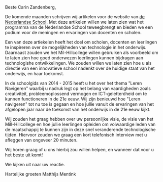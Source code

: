 Beste Carin Zandenberg,

De komende maanden schrijven wij artikelen voor de website van [de Nederlandse School](http://www.denederlandseschool.nl/). Met deze artikelen willen we laten zien wat het programma van de Nederlandse School teweegbrengt en bieden we een podium voor de meningen en ervaringen van docenten en scholen.

Een van deze artiekelen heeft het doel om scholen, docenten en leerlingen te inspireren over de mogelijkheden van technologie in het onderwijs. Daarnaast zouden we het Mil-Hillcollege willen gebruiken als voorbeeld om te laten zien hoe goed onderwezen leerlingen kunnen bijdragen aan technologishe ontwikkelingen. We zouden willen we laten zien hoe u als directie van een innovatieve school nadenkt over de huidige staat van het onderwijs, en haar toekomst.

In de schoolgids van 2014 - 2015 heeft u het over het thema "Leren Navigeren" waarbij u nadruk legt op het belang van vaardigheden zoals creativiteit, probleemoplossend vermogen en ICT-geletterdheid om te kunnen functioneren in de 21e eeuw. Wij zijn benieuwd hoe "Leren navigeren" tot nu toe is gegaan en hoe jullie vanuit de ervaringen van het afgelopen jaar naar de toekomst van het onderwijs in de 21e eeuw kijkt.

Wij zouden het graag hebben over uw persoonlijke visie, de visie van het Mill-Hillcollege en hoe jullie leerlingen opleiden om volwaardige leden van de maatschappij te kunnen zijn in deze snel veranderende technologische tijden. Hiervoor zouden we graag een kort telefonisch interview met u afleggen van ongeveer 20 minuten.

Wij horen graag of u ons hierbij zou willen helpen, en wanneer dat voor u het beste uit komt!

We kijken uit naar uw reactie.


Hartelijke groeten
Matthijs Mentink
